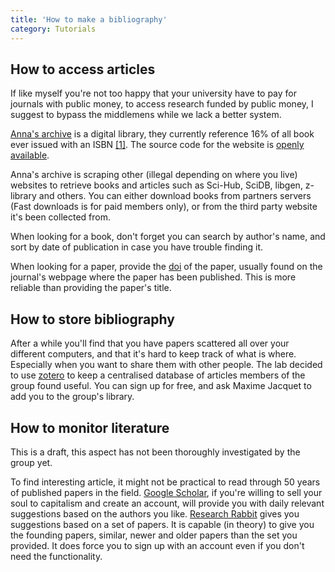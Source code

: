 ```yaml
---
title: 'How to make a bibliography'
category: Tutorials
---
```


## How to access articles

If like myself you're not too happy that your university have to pay for
journals with public money, to access research funded by public money, I
suggest to bypass the middlemens while we lack a better system.

[Anna's archive](https://annas-archive.org/) is a digital library, they
currently reference 16% of all book ever issued with an ISBN
[[1]](https://annas-archive.org/blog/all-isbns.html). The source code
for the website is [openly available](https://software.annas-archive.li/AnnaArchivist/annas-archive).

Anna's archive is scraping other (illegal depending on where you live) 
websites to retrieve books and articles such as Sci-Hub, SciDB, libgen,
z-library and others. You can either download books from partners servers
(Fast downloads is for paid members only), or from the third party website
it's been collected from.

When looking for a book, don't forget you can search by author's name,
and sort by date of publication in case you have trouble finding it.

When looking for a paper, provide the [doi](https://en.wikipedia.org/wiki/Digital_object_identifier)
of the paper, usually found on the journal's webpage where the paper has been published.
This is more reliable than providing the paper's title.


## How to store bibliography

After a while you'll find that you have papers scattered all over your
different computers, and that it's hard to keep track of what is where.
Especially when you want to share them with other people. The lab decided
to use [zotero](https://www.zotero.org/) to keep a centralised database of
articles members of the group found useful. You can sign up for free, and
ask Maxime Jacquet to add you to the group's library.

## How to monitor literature

This is a draft, this aspect has not been thoroughly investigated by
the group yet. 

To find interesting article, it might not be practical to read through
50 years of published papers in the field.
[Google Scholar](https://scholar.google.com/), if you're willing to sell
your soul to capitalism and create an account, will provide you with daily
relevant suggestions based on the authors you like.
[Research Rabbit](https://researchrabbitapp.com/home) gives you suggestions
based on a set of papers. It is capable (in theory) to give you the founding
papers, similar, newer and older papers than the set you provided.
It does force you to sign up with an account even if you don't need the
functionality.


